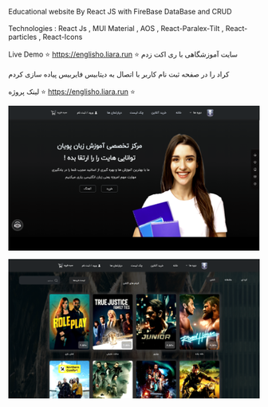Educational website By React JS with FireBase DataBase and CRUD
<br>
</br>
Technologies :
React Js , MUI Material ,
AOS ,
React-Paralex-Tilt ,
React-particles ,
React-Icons
<br>
</br>
Live Demo ⭐ https://englisho.liara.run ⭐ 
سایت آموزشگاهی با ری اکت زدم
<br>
</br>
کراد را در صفحه ثبت نام کاربر با اتصال به دیتابیس فایربیس پیاده سازی کردم
<br>
</br>
لینک پروژه ⭐ https://englisho.liara.run ⭐



![alt text](https://github.com/mohammadbaghani/Englisho-React/blob/master/public/first-page.png)

![alt text](https://github.com/mohammadbaghani/Englisho-React/blob/master/public/shopping-page.png)

